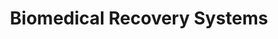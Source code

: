 ---
title: "Biomedical Recovery Systems"
url: /forest-hill/biomedical-recovery-systems/
shop: laundry
---